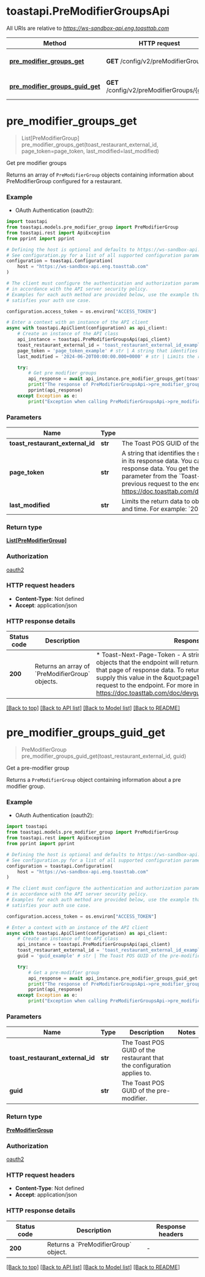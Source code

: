 # toastapi.PreModifierGroupsApi

All URIs are relative to *https://ws-sandbox-api.eng.toasttab.com*

Method | HTTP request | Description
------------- | ------------- | -------------
[**pre_modifier_groups_get**](PreModifierGroupsApi.md#pre_modifier_groups_get) | **GET** /config/v2/preModifierGroups | Get pre modifier groups
[**pre_modifier_groups_guid_get**](PreModifierGroupsApi.md#pre_modifier_groups_guid_get) | **GET** /config/v2/preModifierGroups/{guid} | Get a pre-modifier group


# **pre_modifier_groups_get**
> List[PreModifierGroup] pre_modifier_groups_get(toast_restaurant_external_id, page_token=page_token, last_modified=last_modified)

Get pre modifier groups

Returns an array of `PreModifierGroup` objects containing information about PreModifierGroup configured for a restaurant.

### Example

* OAuth Authentication (oauth2):

```python
import toastapi
from toastapi.models.pre_modifier_group import PreModifierGroup
from toastapi.rest import ApiException
from pprint import pprint

# Defining the host is optional and defaults to https://ws-sandbox-api.eng.toasttab.com
# See configuration.py for a list of all supported configuration parameters.
configuration = toastapi.Configuration(
    host = "https://ws-sandbox-api.eng.toasttab.com"
)

# The client must configure the authentication and authorization parameters
# in accordance with the API server security policy.
# Examples for each auth method are provided below, use the example that
# satisfies your auth use case.

configuration.access_token = os.environ["ACCESS_TOKEN"]

# Enter a context with an instance of the API client
async with toastapi.ApiClient(configuration) as api_client:
    # Create an instance of the API class
    api_instance = toastapi.PreModifierGroupsApi(api_client)
    toast_restaurant_external_id = 'toast_restaurant_external_id_example' # str | The Toast POS GUID of the restaurant that the configuration applies to.
    page_token = 'page_token_example' # str | A string that identifies the set of data objects that the endpoint will return in its response data. You can use this parameter to retrieve one page of response data. You get the value that you supply in the `pageToken` parameter from the `Toast-Next-Page-Token` header field value of a previous request to the endpoint. For more information, see https://doc.toasttab.com/doc/devguide/apiResponseDataPagination.html. (optional)
    last_modified = '2024-06-20T00:00:00.000+0000' # str | Limits the return data to objects created or modified after a specific date and time. For example: `2024-06-20T00:00:00.000+0000`. (optional)

    try:
        # Get pre modifier groups
        api_response = await api_instance.pre_modifier_groups_get(toast_restaurant_external_id, page_token=page_token, last_modified=last_modified)
        print("The response of PreModifierGroupsApi->pre_modifier_groups_get:\n")
        pprint(api_response)
    except Exception as e:
        print("Exception when calling PreModifierGroupsApi->pre_modifier_groups_get: %s\n" % e)
```



### Parameters


Name | Type | Description  | Notes
------------- | ------------- | ------------- | -------------
 **toast_restaurant_external_id** | **str**| The Toast POS GUID of the restaurant that the configuration applies to. | 
 **page_token** | **str**| A string that identifies the set of data objects that the endpoint will return in its response data. You can use this parameter to retrieve one page of response data. You get the value that you supply in the &#x60;pageToken&#x60; parameter from the &#x60;Toast-Next-Page-Token&#x60; header field value of a previous request to the endpoint. For more information, see https://doc.toasttab.com/doc/devguide/apiResponseDataPagination.html. | [optional] 
 **last_modified** | **str**| Limits the return data to objects created or modified after a specific date and time. For example: &#x60;2024-06-20T00:00:00.000+0000&#x60;. | [optional] 

### Return type

[**List[PreModifierGroup]**](PreModifierGroup.md)

### Authorization

[oauth2](../README.md#oauth2)

### HTTP request headers

 - **Content-Type**: Not defined
 - **Accept**: application/json

### HTTP response details

| Status code | Description | Response headers |
|-------------|-------------|------------------|
**200** | Returns an array of &#x60;PreModifierGroup&#x60; objects. |  * Toast-Next-Page-Token - A string that identifies the following set of objects that the endpoint will return. You can use this value to retrieve that page of response data. To return the next page of objects you supply this value in the \&quot;pageToken\&quot; parameter of the next request to the endpoint. For more information, see https://doc.toasttab.com/doc/devguide/apiResponseDataPagination.html. <br>  |

[[Back to top]](#) [[Back to API list]](../README.md#documentation-for-api-endpoints) [[Back to Model list]](../README.md#documentation-for-models) [[Back to README]](../README.md)

# **pre_modifier_groups_guid_get**
> PreModifierGroup pre_modifier_groups_guid_get(toast_restaurant_external_id, guid)

Get a pre-modifier group

Returns a `PreModifierGroup` object containing information about a pre modifier group.

### Example

* OAuth Authentication (oauth2):

```python
import toastapi
from toastapi.models.pre_modifier_group import PreModifierGroup
from toastapi.rest import ApiException
from pprint import pprint

# Defining the host is optional and defaults to https://ws-sandbox-api.eng.toasttab.com
# See configuration.py for a list of all supported configuration parameters.
configuration = toastapi.Configuration(
    host = "https://ws-sandbox-api.eng.toasttab.com"
)

# The client must configure the authentication and authorization parameters
# in accordance with the API server security policy.
# Examples for each auth method are provided below, use the example that
# satisfies your auth use case.

configuration.access_token = os.environ["ACCESS_TOKEN"]

# Enter a context with an instance of the API client
async with toastapi.ApiClient(configuration) as api_client:
    # Create an instance of the API class
    api_instance = toastapi.PreModifierGroupsApi(api_client)
    toast_restaurant_external_id = 'toast_restaurant_external_id_example' # str | The Toast POS GUID of the restaurant that the configuration applies to.
    guid = 'guid_example' # str | The Toast POS GUID of the pre-modifier.

    try:
        # Get a pre-modifier group
        api_response = await api_instance.pre_modifier_groups_guid_get(toast_restaurant_external_id, guid)
        print("The response of PreModifierGroupsApi->pre_modifier_groups_guid_get:\n")
        pprint(api_response)
    except Exception as e:
        print("Exception when calling PreModifierGroupsApi->pre_modifier_groups_guid_get: %s\n" % e)
```



### Parameters


Name | Type | Description  | Notes
------------- | ------------- | ------------- | -------------
 **toast_restaurant_external_id** | **str**| The Toast POS GUID of the restaurant that the configuration applies to. | 
 **guid** | **str**| The Toast POS GUID of the pre-modifier. | 

### Return type

[**PreModifierGroup**](PreModifierGroup.md)

### Authorization

[oauth2](../README.md#oauth2)

### HTTP request headers

 - **Content-Type**: Not defined
 - **Accept**: application/json

### HTTP response details

| Status code | Description | Response headers |
|-------------|-------------|------------------|
**200** | Returns a &#x60;PreModifierGroup&#x60; object. |  -  |

[[Back to top]](#) [[Back to API list]](../README.md#documentation-for-api-endpoints) [[Back to Model list]](../README.md#documentation-for-models) [[Back to README]](../README.md)

